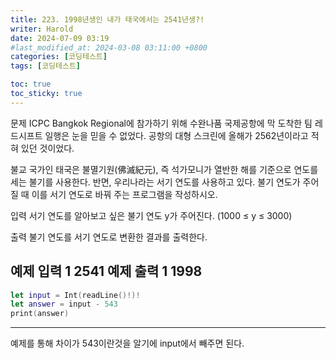 ```yaml
---
title: 223. 1998년생인 내가 태국에서는 2541년생?! 
writer: Harold
date: 2024-07-09 03:19
#last_modified_at: 2024-03-08 03:11:00 +0800
categories: [코딩테스트]
tags: [코딩테스트]

toc: true
toc_sticky: true
---
```

문제
ICPC Bangkok Regional에 참가하기 위해 수완나품 국제공항에 막 도착한 팀 레드시프트 일행은 눈을 믿을 수 없었다. 공항의 대형 스크린에 올해가 2562년이라고 적혀 있던 것이었다.

불교 국가인 태국은 불멸기원(佛滅紀元), 즉 석가모니가 열반한 해를 기준으로 연도를 세는 불기를 사용한다. 반면, 우리나라는 서기 연도를 사용하고 있다. 불기 연도가 주어질 때 이를 서기 연도로 바꿔 주는 프로그램을 작성하시오.

입력
서기 연도를 알아보고 싶은 불기 연도 y가 주어진다. (1000 ≤ y ≤ 3000)

출력
불기 연도를 서기 연도로 변환한 결과를 출력한다.

예제 입력 1 
2541
예제 출력 1 
1998
---
```swift
let input = Int(readLine()!)!
let answer = input - 543    
print(answer)
```
---

예제를 통해 차이가 543이란것을 알기에 input에서 빼주면 된다.